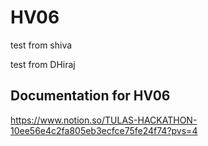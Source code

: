 # HV06

test from shiva

test from DHiraj

## Documentation for HV06

https://www.notion.so/TULAS-HACKATHON-10ee56e4c2fa805eb3ecfce75fe24f74?pvs=4

